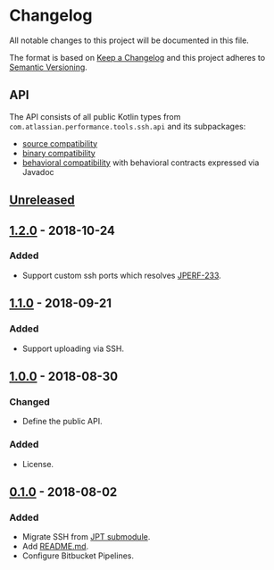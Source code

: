 # Changelog
All notable changes to this project will be documented in this file.

The format is based on [Keep a Changelog](http://keepachangelog.com/en/1.0.0/)
and this project adheres to [Semantic Versioning](http://semver.org/spec/v2.0.0.html).

## API
The API consists of all public Kotlin types from `com.atlassian.performance.tools.ssh.api` and its subpackages:

  * [source compatibility]
  * [binary compatibility]
  * [behavioral compatibility] with behavioral contracts expressed via Javadoc

[source compatibility]: http://cr.openjdk.java.net/~darcy/OpenJdkDevGuide/OpenJdkDevelopersGuide.v0.777.html#source_compatibility
[binary compatibility]: http://cr.openjdk.java.net/~darcy/OpenJdkDevGuide/OpenJdkDevelopersGuide.v0.777.html#binary_compatibility
[behavioral compatibility]: http://cr.openjdk.java.net/~darcy/OpenJdkDevGuide/OpenJdkDevelopersGuide.v0.777.html#behavioral_compatibility

## [Unreleased]
[Unreleased]: https://bitbucket.org/atlassian/ssh/branches/compare/master%0Drelease-1.2.0

## [1.2.0] - 2018-10-24
[1.2.0]: https://bitbucket.org/atlassian/ssh/branches/compare/release-1.2.0%0Drelease-1.1.0

### Added
- Support custom ssh ports which resolves [JPERF-233].

[JPERF-233]: https://ecosystem.atlassian.net/browse/JPERF-233

## [1.1.0] - 2018-09-21
[1.1.0]: https://bitbucket.org/atlassian/ssh/branches/compare/release-1.1.0%0Drelease-1.0.0

### Added
- Support uploading via SSH.

## [1.0.0] - 2018-08-30
[1.0.0]: https://bitbucket.org/atlassian/ssh/branches/compare/release-1.0.0%0Drelease-0.1.0

### Changed
- Define the public API.

### Added
- License.

## [0.1.0] - 2018-08-02
[0.1.0]: https://bitbucket.org/atlassian/ssh/branches/compare/release-0.1.0%0Dinitial-commit

### Added
- Migrate SSH from [JPT submodule].
- Add [README.md](README.md).
- Configure Bitbucket Pipelines.

[JPT submodule]: https://stash.atlassian.com/projects/JIRASERVER/repos/jira-performance-tests/browse/ssh?at=cb909508d9c504d7126d68af9c72087f5822ff2b
